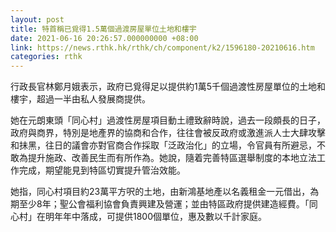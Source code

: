 ```yaml
---
layout: post
title: 特首稱已覓得1.5萬個過渡房屋單位土地和樓宇
date: 2021-06-16 20:26:57.000000000 +08:00
link: https://news.rthk.hk/rthk/ch/component/k2/1596180-20210616.htm
categories: rthk
---
```


行政長官林鄭月娥表示，政府已覓得足以提供約1萬5千個過渡性房屋單位的土地和樓宇，超過一半由私人發展商提供。

她在元朗東頭「同心村」過渡性房屋項目動土禮致辭時說，過去一段頗長的日子，政府與商界，特別是地產界的協商和合作，往往會被反政府或激進派人士大肆攻擊和抺黑，往日的議會亦對官商合作採取「泛政治化」的立場，令官員有所避忌，不敢為提升施政、改善民生而有所作為。她說，隨着完善特區選舉制度的本地立法工作完成，期望能見到特區切實提升管治效能。

她指，同心村項目約23萬平方呎的土地，由新鴻基地產以名義租金一元借出，為期至少8年；聖公會福利協會負責興建及營運；並由特區政府提供建造經費。「同心村」在明年年中落成，可提供1800個單位，惠及數以千計家庭。
